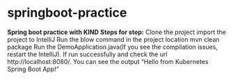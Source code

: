 # springboot-practice
**Spring boot practice with KIND**
**Steps for step:**
Clone the project
import the project to IntelliJ
Run the blow command in the project location 
	mvn clean package
Run the DemoApplication.java(If you see the compilation issues, restart the IntelliJ). If run successfully and check the url http://localhost:8080/. You can see the output “Hello from Kubernetes Spring Boot App!”

